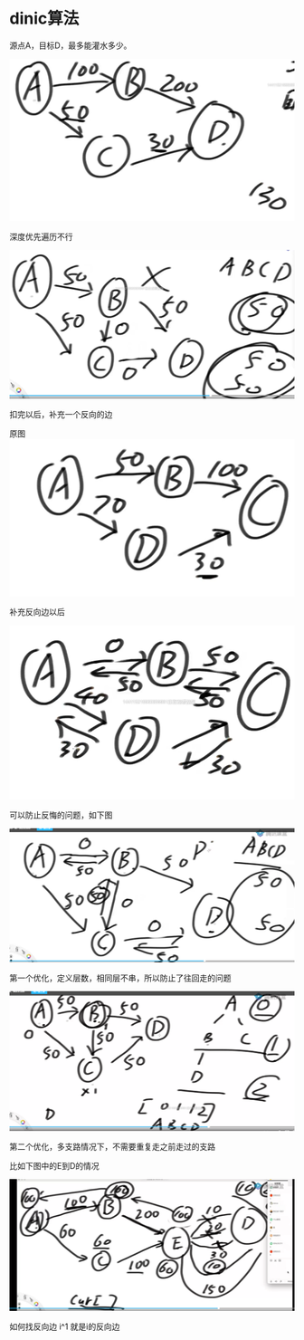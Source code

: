 # dinic算法

源点A，目标D，最多能灌水多少。

![dinic](dinic1.png)

深度优先遍历不行

![dinic](dinic2.png)

扣完以后，补充一个反向的边

原图
![dinic](dinic3.png)

补充反向边以后

![dinic](dinic4.png)

可以防止反悔的问题，如下图

![dinic](dinic5.png)

第一个优化，定义层数，相同层不串，所以防止了往回走的问题

![dinic](dinic6.png)

第二个优化，多支路情况下，不需要重复走之前走过的支路

比如下图中的E到D的情况

![dinic](dinic7.png)

如何找反向边  i^1 就是i的反向边
